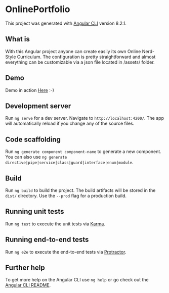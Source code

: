 # OnlinePortfolio

This project was generated with [Angular CLI](https://github.com/angular/angular-cli) version 8.2.1.

## What is

With this Angular project anyone can create easily its own Online Nerd-Style Curriculum. The configuration is pretty straightforward and almost everything can be customizable via a json file located in /assets/ folder.

## Demo

Demo in action [Here](https://sergiomeloni.azurewebsites.net) :-)

## Development server

Run `ng serve` for a dev server. Navigate to `http://localhost:4200/`. The app will automatically reload if you change any of the source files.

## Code scaffolding

Run `ng generate component component-name` to generate a new component. You can also use `ng generate directive|pipe|service|class|guard|interface|enum|module`.

## Build

Run `ng build` to build the project. The build artifacts will be stored in the `dist/` directory. Use the `--prod` flag for a production build.

## Running unit tests

Run `ng test` to execute the unit tests via [Karma](https://karma-runner.github.io).

## Running end-to-end tests

Run `ng e2e` to execute the end-to-end tests via [Protractor](http://www.protractortest.org/).

## Further help

To get more help on the Angular CLI use `ng help` or go check out the [Angular CLI README](https://github.com/angular/angular-cli/blob/master/README.md).
